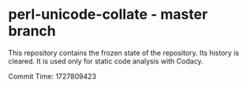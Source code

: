 # perl-unicode-collate - master branch

This repository contains the frozen state of the repository.
Its history is cleared. It is used only for static code
analysis with Codacy.

Commit Time: 1727809423